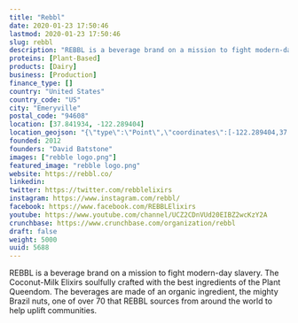 ```yaml
---
title: "Rebbl"
date: 2020-01-23 17:50:46
lastmod: 2020-01-23 17:50:46
slug: rebbl
description: "REBBL is a beverage brand on a mission to fight modern-day slavery. The Coconut-Milk Elixirs soulfully crafted with the best ingredients of the Plant Queendom. The beverages are made of an organic ingredient, the mighty Brazil nuts, one of over 70 that REBBL sources from around the world to help uplift communities."
proteins: [Plant-Based]
products: [Dairy]
business: [Production]
finance_type: []
country: "United States"
country_code: "US"
city: "Emeryville"
postal_code: "94608"
location: [37.841934, -122.289404]
location_geojson: "{\"type\":\"Point\",\"coordinates\":[-122.289404,37.841934]}"
founded: 2012
founders: "David Batstone"
images: ["rebble logo.png"]
featured_image: "rebble logo.png"
website: https://rebbl.co/
linkedin: 
twitter: https://twitter.com/rebblelixirs
instagram: https://www.instagram.com/rebbl/
facebook: https://www.facebook.com/REBBLElixirs
youtube: https://www.youtube.com/channel/UCZ2CDnVUd20EIBZ2wcKzY2A
crunchbase: https://www.crunchbase.com/organization/rebbl
draft: false
weight: 5000
uuid: 5688
---
```

REBBL is a beverage brand on a mission to fight modern-day slavery. The Coconut-Milk Elixirs soulfully crafted with the best ingredients of the Plant Queendom. The beverages are made of an organic ingredient, the mighty Brazil nuts, one of over 70 that REBBL sources from around the world to help uplift communities.
